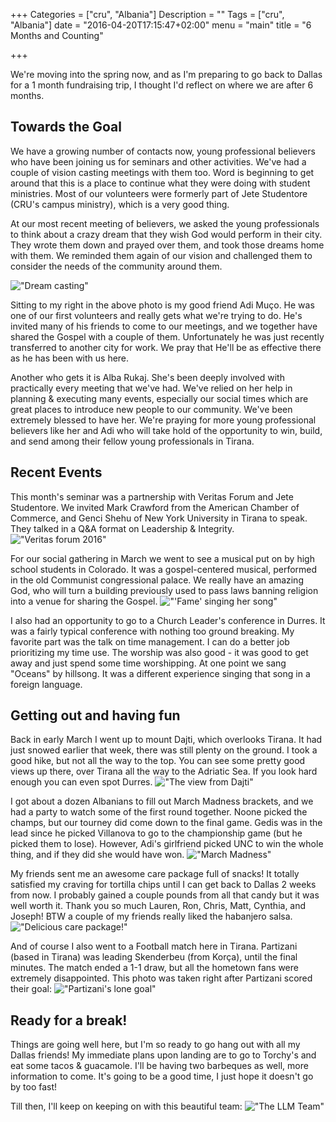 +++
Categories = ["cru", "Albania"]
Description = ""
Tags = ["cru", "Albania"]
date = "2016-04-20T17:15:47+02:00"
menu = "main"
title = "6 Months and Counting"

+++

We're moving into the spring now, and as I'm preparing to go back to Dallas for a 1 month fundraising trip, I thought I'd reflect on where we are after 6 months.

## Towards the Goal

We have a growing number of contacts now, young professional believers who have been joining us for seminars and other activities.  We've had a couple of vision casting meetings with them too.  Word is beginning to get around that this is a place to continue what they were doing with student ministries.  Most of our volunteers were formerly part of Jete Studentore (CRU's campus ministry), which is a very good thing.

At our most recent meeting of believers, we asked the young professionals to think about a crazy dream that they wish God would perform in their city.  They wrote them down and prayed over them, and took those dreams home with them.  We reminded them again of our vision and challenged them to consider the needs of the community around them.

!["Dream casting"](/images/yp_leaders_28-mar.640x.jpg)

Sitting to my right in the above photo is my good friend Adi Muço.  He was one of our first volunteers and really gets what we're trying to do.  He's invited many of his friends to come to our meetings, and we together have shared the Gospel with a couple of them.  Unfortunately he was just recently transferred to another city for work.  We pray that He'll be as effective there as he has been with us here.  

Another who gets it is Alba Rukaj.  She's been deeply involved with practically every meeting that we've had.  We've relied on her help in planning & executing many events, especially our social times which are great places to introduce new people to our community.  We've been extremely blessed to have her.  We're praying for more young professional believers like her and Adi who will take hold of the opportunity to win, build, and send among their fellow young professionals in Tirana.

## Recent Events

This month's seminar was a partnership with Veritas Forum and Jete Studentore.  We invited Mark Crawford from the American Chamber of Commerce, and Genci Shehu of New York University in Tirana to speak.  They talked in a Q&A format on Leadership & Integrity.
!["Veritas forum 2016"](/images/veritas_2016.640x.jpg)

For our social gathering in March we went to see a musical put on by high school students in Colorado.  It was a gospel-centered musical, performed in the old Communist congressional palace.  We really have an amazing God, who will turn a building previously used to pass laws banning religion into a venue for sharing the Gospel.
!["'Fame' singing her song"](/images/musical_2016/musical_fame.640x.jpg)

I also had an opportunity to go to a Church Leader's conference in Durres.  It was a fairly typical conference with nothing too ground breaking.  My favorite part was the talk on time management.  I can do a better job prioritizing my time use.  The worship was also good - it was good to get away and just spend some time worshipping.  At one point we sang "Oceans" by hillsong.  It was a different experience singing that song in a foreign language.

## Getting out and having fun

Back in early March I went up to mount Dajti, which overlooks Tirana.  It had just snowed earlier that week, there was still plenty on the ground.  I took a good hike, but not all the way to the top.  You can see some pretty good views up there, over Tirana all the way to the Adriatic Sea.  If you look hard enough you can even spot Durres.
!["The view from Dajti"](/images/dajti_over_tirana.640x.jpg)

I got about a dozen Albanians to fill out March Madness brackets, and we had a party to watch some of the first round together.  Noone picked the champs, but our tourney did come down to the final game.  Gedis was in the lead since he picked Villanova to go to the championship game (but he picked them to lose).  However, Adi's girlfriend picked UNC to win the whole thing, and if they did she would have won.
!["March Madness"](/images/march_madness.640x.jpg)

My friends sent me an awesome care package full of snacks!  It totally satisfied my craving for tortilla chips until I can get back to Dallas 2 weeks from now.  I probably gained a couple pounds from all that candy but it was well worth it.  Thank you so much Lauren, Ron, Chris, Matt, Cynthia, and Joseph!  BTW a couple of my friends really liked the habanjero salsa.
!["Delicious care package!"](/images/care_package_05-2016.640x.jpg)

And of course I also went to a Football match here in Tirana.  Partizani (based in Tirana) was leading Skenderbeu (from Korça), until the final minutes.  The match ended a 1-1 draw, but all the hometown fans were extremely disappointed.  This photo was taken right after Partizani scored their goal:
!["Partizani's lone goal"](/images/partizani_goal.640x.jpg)

## Ready for a break!

Things are going well here, but I'm so ready to go hang out with all my Dallas friends!  My immediate plans upon landing are to go to Torchy's and eat some tacos & guacamole.  I'll be having two barbeques as well, more information to come.  It's going to be a good time, I just hope it doesn't go by too fast!

Till then, I'll keep on keeping on with this beautiful team:
!["The LLM Team"](/images/llm_2016_team.jpg)